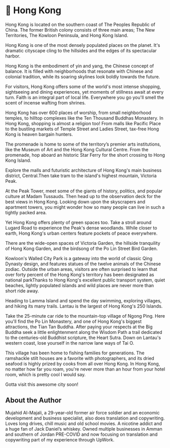 # 🐉 Hong Kong

Hong Kong is located on the southern coast of The Peoples Republic of China. The former British colony consists of three main areas; The New Territories, The Kowloon Peninsula, and Hong Kong Island.

Hong Kong is one of the most densely populated places on the planet. It's dramatic cityscape cling to the hillsides and the edges of its spectacular harbor.

Hong Kong is the embodiment of yin and yang, the Chinese concept of balance. It is filled with neighborhoods that resonate with Chinese and colonial tradition, while its soaring skylines look boldly towards the future.

For visitors, Hong Kong offers some of the world's most intense shopping, sightseeing and dining experiences, yet moments of stillness await at every turn. Faith is an integral part of local life. Everywhere you go you'll smell the scent of incense wafting from shrines.

Hong Kong has over 600 places of worship, from small neighborhood temples, to hilltop complexes like the Ten Thousand Buddhas Monastery. In Hong Kong, shopping is almost a religion too! From malls like Pacific Place to the bustling markets of Temple Street and Ladies Street, tax-free Hong Kong is heaven bargain hunters.

The promenade is home to some of the territory’s premier arts institutions, like the Museum of Art and the Hong Kong Cultural Centre. From the promenade, hop aboard an historic Star Ferry for the short crossing to Hong Kong Island.

Explore the malls and futuristic architecture of Hong Kong's main business district, Central.Then take tram to the island's highest mountain, Victoria Peak.

At the Peak Tower, meet some of the giants of history, politics, and popular culture at Madam Tussauds.
Then head up to the observation deck for the best views in Hong Kong. Looking down upon the skyscrapers and apartment towers, you might wonder how so many people can live in such a tightly packed area.

Yet Hong Kong offers plenty of green spaces too. Take a stroll around Lugard Road to experience the Peak's dense woodlands. While closer to earth, Hong Kong's urban centers feature pockets of peace everywhere.

There are the wide-open spaces of Victoria Garden, the hillside tranquility of Hong Kong Garden, and the birdsong of the Po Lin Street Bird Garden.

Kowloon's Walled City Park is a gateway into the world of classic Qing Dynasty design, and features statues of the twelve animals of the Chinese zodiac. Outside the urban areas, visitors are often surprised to learn that over forty percent of the Hong Kong's territory has been designated as national parkThanks to Hong Kong's excellent public transport system, quiet beaches, lightly populated islands and wild places are never more than short ride away.

Heading to Lamma Island and spend the day swimming, exploring villages, and hiking its many trails. Lantau is the largest of Hong Kong's 250 Islands.

Take the 25-minute car ride to the mountain-top village of Ngong Ping. Here you'll find the Po Lin Monastery, and one of Hong Kong's biggest attractions, the Tian Tan Buddha. After paying your respects at the Big Buddha seek a little enlightenment along the Wisdom Path a trail dedicated to the centuries-old Buddhist scripture, the Heart Sutra. Down on Lantau's western coast, lose yourself in the narrow lane ways of Tai O.

This village has been home to fishing families for generations. The ramshackle stilt houses are a favorite with photographers, and its dried seafood is highly prized by cooks from all over Hong Kong. In Hong Kong, no matter how far you roam, you're never more than an hour from your hotel room, which is pretty cool I would say.

Gotta visit this awesome city soon!

## About the Author

Mujahid Al-Majali, a 29-year-old former air force soldier and an economic development and business specialist, also does translation and copywriting. Loves long drives, chill music and old school movies. A nicotine addict and a huge fan of Jack Daniel’s whiskey. Owned multiple businesses in Amman and southern of Jordan PRE-COVID and now focusing on translation and copywriting part of my experience through UpWork.
